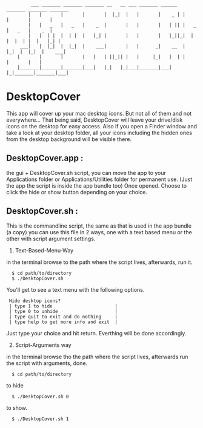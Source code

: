              ___ _______ _______ _______ __   __ ___ _______ ______   _______ _______ _______ 
            |   |       |       |       |  |_|  |   |       |    _ | |       |       |       |
            |   |   _   |   _   |    _  |       |   |       |   | || |   _   |   _   |    _  |
            |   |  | |  |  | |  |   |_| |       |   |       |   |_||_|  | |  |  | |  |   |_| |
         ___|   |  |_|  |  |_|  |    ___|       |   |      _|    __  |  |_|  |  |_|  |    ___|
        |       |       |       |   |   | ||_|| |   |     |_|   |  | |       |       |   |    
        |_______|_______|_______|___|   |_|   |_|___|_______|___|  |_|_______|_______|___|    


DesktopCover
============

This app will cover up your mac desktop icons. But not all of them and not everywhere... 
That being said, DesktopCover will leave your drive/disk icons on the desktop for easy access.
Also if you open a Finder window and take a look at your desktop folder, all your icons
including the hidden ones from the desktop background will be visible there.

DesktopCover.app :
-----------------
  the gui + DesktopCover.sh script, you can move the app to your Applications folder or
  Applications/Utilities folder for permanent use. (Just the app the script is inside the
  app bundle too)
  Once opened. Choose to click the hide or show button depending on your choice.

DesktopCover.sh :
-----------------
  This is the commandline script, the same as that is used in the app bundle (a copy) you
  can use this file in 2 ways, one with a text based menu or the other with script argument
  settings.

  1) Text-Based-Menu-Way

  in the terminal browse to the path where the script lives, afterwards, run it.
      
      $ cd path/to/directory
      $ ./DesktopCover.sh
    
  You'll get to see a text menu with the following options.

     Hide desktop icons?
     | type 1 to hide                       |
     | type 0 to unhide                     |
     | type quit to exit and do nothing     |
     | type help to get more info and exit  |
    
  Just type your choice and hit return. Everthing will be done accordingly.

  2) Script-Arguments way

  in the terminal browse tho the path where the script lives, afterwards run the 
  script with arguments, done.
  
      $ cd path/to/directory
      
  to hide      
      
      $ ./DesktopCover.sh 0
      
  to show.
  
      $ ./DesktopCover.sh 1
  
